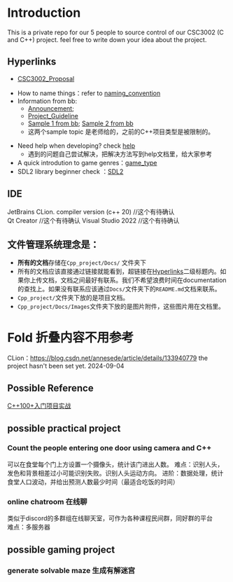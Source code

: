 # Introduction
This is a private repo for our 5 people to source control of our CSC3002 (C and C++) project.
feel free to write down your idea about the project. 
## Hyperlinks
- [CSC3002_Proposal](Docs/CSC3002_Proposal.pdf)
* How to name things：refer to [naming_convention](Docs/naming_convention.md)
* Information from bb: 
  * [Announcement](Docs/announcement_on_bb.md); 
  * [Project_Guideline](Docs/Project_Guideline.pdf)
  * [Sample 1 from bb](Docs/Sample_topic_1.pdf); [Sample 2 from bb](Docs/Sample_topic_2.pdf)
  * 这两个sample topic 是老师给的，之前的C++项目类型是被限制的。
- Need help when developing? check [help](Docs/help.md)  
  - 遇到的问题自己尝试解决，把解决方法写到help文档里，给大家参考
- A quick introdution to game genres：[game_type](Docs/game_type.md)
- SDL2 library beginner check ：[SDL2](Docs/SDL2.md)
## IDE
JetBrains CLion. compiler version (c++ 20) //这个有待确认  
Qt Creator //这个有待确认
Visual Studio 2022 //这个有待确认

## 文件管理系统理念是：
- **所有的文档**存储在`Cpp_project/Docs/` 文件夹下
- 所有的文档应该直接通过链接就能看到，超链接在[Hyperlinks](#hyperlinks)二级标题内。如果你上传文档，文档之间最好有联系。我们不希望浪费时间在documentation的查找上。如果没有联系应该通过`Docs/`文件夹下的`README.md`文档来联系。
- `Cpp_project/`文件夹下放的是项目文档。
- `Cpp_project/Docs/Images`文件夹下放的是图片附件，这些图片用在文档里。

# Fold 折叠内容不用参考
CLion：https://blog.csdn.net/annesede/article/details/133940779
the project hasn't been set yet. 2024-09-04  
## Possible Reference  
[C++100+入门项目实战](https://github.com/0voice/introduce_c-cpp_manual)
## possible practical project
### Count the people entering one door using camera and C++
可以在食堂每个门上方设置一个摄像头，统计该门进出人数。
难点：识别人头，发色和背景相差过小可能识别失败。识别人头运动方向。
进阶：数据处理，统计食堂人口波动，并给出预测人数最少时间（最适合吃饭的时间）

### online chatroom 在线聊
类似于discord的多群组在线聊天室，可作为各种课程民间群，同好群的平台  
难点：多服务器

## possible gaming project
### generate solvable maze 生成有解迷宫

